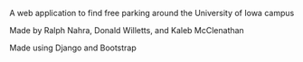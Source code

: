 A web application to find free parking around the University of Iowa campus

Made by Ralph Nahra, Donald Willetts, and Kaleb McClenathan

Made using Django and Bootstrap